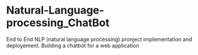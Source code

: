 # Natural-Language-processing_ChatBot
End to End NLP (natural language processing) pronject implementation and deployement. Building a chatbot for a web application
